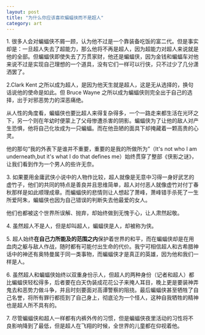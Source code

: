 ```yaml
---
layout: post
title: "为什么你应该喜欢蝙蝠侠而不是超人"
category: art
---
```


1\. 很多人会对蝙蝠侠不屑一顾，认为他不过是一个靠装备吃饭的富二代。但是事实却是：一旦超人失去了超能力，那么他将不再是超人，因为超能力对超人来说就是他的全部。但蝙蝠侠即使失去了万贯家财，他还是蝙蝠侠，因为金钱和蝙蝠车对他来说不过是实现自己理想的一个道具，没有它们一样可以行侠，只不过少了几分潇洒罢了。 


2\.Clark Kent 之所以成为超人，是因为他天生就是超人，这是无从选择的，换句话说他的使命是如此。但 Bruce Wayne 之所以成为蝙蝠侠则完全出于自己的选择，出于对邪恶势力的深恶痛绝。 


从人性的角度看，蝙蝠侠也要比超人来得复杂得多，一个一路走来都生活在光环之下，另一个则在年幼时便蒙上了父母惨遭杀害的阴影。蝙蝠侠为了让他的敌人对产生恐惧，他将自己化妆成为一只蝙蝠。而在他丑陋的面具下却掩藏着一颗高贵的心灵。


他的那句“我的外表下是谁并不重要，重要的是我的所做所为”（It's not who I am underneath,but it's what I do that defines me）始终贯穿了整部《侠影之谜》，让我们看到作为一个男人的些许无奈。


3\. 如果要用金庸武侠小说中的人物作比较，超人就像是无意中习得一身好武艺的虚竹子，他们的共同的特点是善良并且思维简单，超人对付恶人就像虚竹对付丁春秋那样是如此顺理成章。而蝙蝠侠的悲情则让人想起了萧峰，萧峰错手杀死了一生所爱阿朱，蝙蝠侠也因为自己错误的判断失去他最爱的女人。


他们也都被这个世界所误解、抛弃，却始终做到无愧于心，让人肃然起敬。 


4\.  虽然超人不是人，但是却叫超人，蝙蝠侠是人，却被称为侠。 



5\. 超人始终**在自己力所能及的范围之内**保护着世界的和平，而在蝙蝠侠却是在用血肉之躯与敌人作战，随时都有可能付出生命的代价。我宁可相信超人和古希腊神话中的神还有奥特曼属于同一类事物，而蝙蝠侠才是真正的英雄，因为他和我们一样是人。 


6\. 虽然超人和蝙蝠侠始终以双重身份示人，但超人的两种身份（记者和超人）都比蝙蝠侠轻松得多，后者要在白天伪装成花花公子来掩人耳目，晚上更是要装神弄鬼去和恶势力做斗争，并且时刻要面对高谭警察的阻挠。最后蝙蝠侠甚至牺牲了自己名誉，将所有罪行都揽到了自己身上，彻底沦为一个怪人，这种自我牺牲的精神也是超人所不具有的。 


7\. 尽管蝙蝠侠和超人一样都有内裤外传的习惯，但是蝙蝠侠夜里活动的习性将不良影响降到了最低，但是超人在飞翔的时候，全世界的儿童都在仰视着他。
